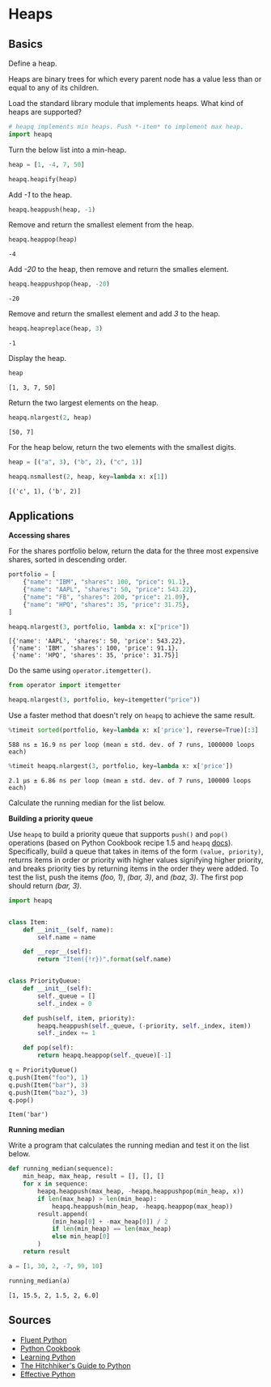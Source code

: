# Heaps


## Basics

Define a heap.

Heaps are binary trees for which every parent node has a value less than or equal to any of its children.

Load the standard library module that implements heaps. What kind of heaps are supported?

``` python
# heapq implements min heaps. Push *-item* to implement max heap.
import heapq
```

Turn the below list into a min-heap.

``` python
heap = [1, -4, 7, 50]
```

``` python
heapq.heapify(heap)
```

Add *-1* to the heap.

``` python
heapq.heappush(heap, -1)
```

Remove and return the smallest element from the heap.

``` python
heapq.heappop(heap)
```

    -4

Add *-20* to the heap, then remove and return the smalles element.

``` python
heapq.heappushpop(heap, -20)
```

    -20

Remove and return the smallest element and add *3* to the heap.

``` python
heapq.heapreplace(heap, 3)
```

    -1

Display the heap.

``` python
heap
```

    [1, 3, 7, 50]

Return the two largest elements on the heap.

``` python
heapq.nlargest(2, heap)
```

    [50, 7]

For the heap below, return the two elements with the smallest digits.

``` python
heap = [("a", 3), ("b", 2), ("c", 1)]
```

``` python
heapq.nsmallest(2, heap, key=lambda x: x[1])
```

    [('c', 1), ('b', 2)]

## Applications

**Accessing shares**

For the shares portfolio below, return the data for the three most expensive shares, sorted in descending order.

``` python
portfolio = [
    {"name": "IBM", "shares": 100, "price": 91.1},
    {"name": "AAPL", "shares": 50, "price": 543.22},
    {"name": "FB", "shares": 200, "price": 21.09},
    {"name": "HPQ", "shares": 35, "price": 31.75},
]
```

``` python
heapq.nlargest(3, portfolio, lambda x: x["price"])
```

    [{'name': 'AAPL', 'shares': 50, 'price': 543.22},
     {'name': 'IBM', 'shares': 100, 'price': 91.1},
     {'name': 'HPQ', 'shares': 35, 'price': 31.75}]

Do the same using `operator.itemgetter()`.

``` python
from operator import itemgetter

heapq.nlargest(3, portfolio, key=itemgetter("price"))
```

Use a faster method that doesn't rely on `heapq` to achieve the same result.

``` python
%timeit sorted(portfolio, key=lambda x: x['price'], reverse=True)[:3]
```

    588 ns ± 16.9 ns per loop (mean ± std. dev. of 7 runs, 1000000 loops each)

``` python
%timeit heapq.nlargest(3, portfolio, key=lambda x: x['price'])
```

    2.1 µs ± 6.86 ns per loop (mean ± std. dev. of 7 runs, 100000 loops each)

Calculate the running median for the list below.

**Building a priority queue**

Use `heapq` to build a priority queue that supports `push()` and `pop()` operations (based on Python Cookbook recipe 1.5 and `heapq` [docs](https://docs.python.org/3/library/heapq.html)). Specifically, build a queue that takes in items of the form `(value, priority)`, returns items in order or priority with higher values signifying higher priority, and breaks priority ties by returning items in the order they were added. To test the list, push the items *(foo, 1)*, *(bar, 3)*, and *(baz, 3)*. The first pop should return *(bar, 3)*.

``` python
import heapq


class Item:
    def __init__(self, name):
        self.name = name

    def __repr__(self):
        return "Item({!r})".format(self.name)


class PriorityQueue:
    def __init__(self):
        self._queue = []
        self._index = 0

    def push(self, item, priority):
        heapq.heappush(self._queue, (-priority, self._index, item))
        self._index += 1

    def pop(self):
        return heapq.heappop(self._queue)[-1]
```

``` python
q = PriorityQueue()
q.push(Item("foo"), 1)
q.push(Item("bar"), 3)
q.push(Item("baz"), 3)
q.pop()
```

    Item('bar')

**Running median**

Write a program that calculates the running median and test it on the list below.

``` python
def running_median(sequence):
    min_heap, max_heap, result = [], [], []
    for x in sequence:
        heapq.heappush(max_heap, -heapq.heappushpop(min_heap, x))
        if len(max_heap) > len(min_heap):
            heapq.heappush(min_heap, -heapq.heappop(max_heap))
        result.append(
            (min_heap[0] + -max_heap[0]) / 2
            if len(min_heap) == len(max_heap)
            else min_heap[0]
        )
    return result
```

``` python
a = [1, 30, 2, -7, 99, 10]

running_median(a)
```

    [1, 15.5, 2, 1.5, 2, 6.0]

## Sources

-   [Fluent Python](https://www.oreilly.com/library/view/fluent-python/9781491946237/)
-   [Python Cookbook](https://www.oreilly.com/library/view/python-cookbook-3rd/9781449357337/)
-   [Learning Python](https://www.oreilly.com/library/view/learning-python-5th/9781449355722/)
-   [The Hitchhiker's Guide to Python](https://docs.python-guide.org/writing/structure/)
-   [Effective Python](https://effectivepython.com)

